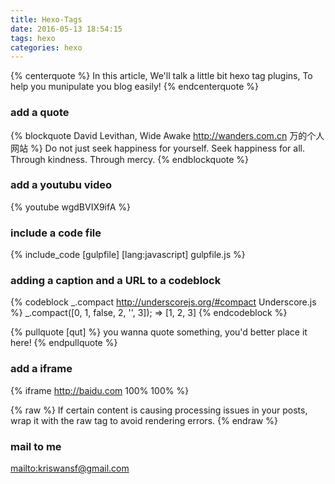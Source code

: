 ```yaml
---
title: Hexo-Tags
date: 2016-05-13 18:54:15
tags: hexo
categories: hexo
---
```

{% centerquote %} 
In this article, We'll talk a little bit hexo tag plugins, To help you munipulate you blog easily! 
{% endcenterquote %}

### add a quote
{% blockquote David Levithan, Wide Awake http://wanders.com.cn 万的个人网站 %}
Do not just seek happiness for yourself. Seek happiness for all. Through kindness. Through mercy.
{% endblockquote %}

### add a youtubu video 
{% youtube wgdBVIX9ifA %}

### include a code file
{% include_code [gulpfile] [lang:javascript] gulpfile.js %}

### adding a caption and a URL to a codeblock
{% codeblock _.compact http://underscorejs.org/#compact Underscore.js %}
_.compact([0, 1, false, 2, '', 3]);
=> [1, 2, 3]
{% endcodeblock %}

{% pullquote [qut] %}
you wanna quote something, you'd better place it here!
{% endpullquote %}

### add a iframe 
{% iframe http://baidu.com 100% 100% %}

{% raw %}
 If certain content is causing processing issues in your posts, wrap it with the raw tag to avoid rendering errors.
{% endraw %}

### mail to me
<mailto:kriswansf@gmail.com>